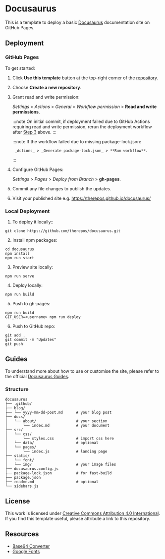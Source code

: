 # Docusaurus
This is a template to deploy a basic [Docusaurus](https://docusaurus.io/docs) documentation site on GitHub Pages.  

## Deployment

### GitHub Pages
To get started:

1. Click **Use this template** button at the top-right corner of the [repository](https://github.com/therepos/docusaurus).  

2. Choose **Create a new repository**.  

3. Grant read and write permission:

    _Settings_ > _Actions_ > _General_ > _Workflow permission_ > **Read and write permissions**.

    :::note
    On initial commit, if deployment failed due to GitHub Actions requiring read and write permission, rerun the deployment workflow after [Step 3](#github-pages) above.
    :::

    :::note
    If the workflow failed due to missing package-lock.json: 

        _Actions_ > _Generate package-lock.json_ > **Run workflow**.  

    :::

4. Configure GitHub Pages:

    _Settings_ > _Pages_ > _Deploy from Branch_ > **gh-pages**.  

5. Commit any file changes to publish the updates.  

6. Visit your published site e.g. https://therepos.github.io/docusaurus/  

### Local Deployment
1. To deploy it locally::  
```
git clone https://github.com/therepos/docusaurus.git
```

2. Install npm packages:
```
cd docusaurus
npm install
npm run start
```

3. Preview site locally:
```
npm run serve
```

4. Deploy locally:
```
npm run build
```

5. Push to gh-pages:
```
npm run build
GIT_USER=<username> npm run deploy
```

6. Push to GitHub repo:
```
git add . 
git commit -m "Updates"
git push
```

## Guides

To understand more about how to use or customise the site, please refer to the official [Docusaurus Guides](https://docusaurus.io/docs/category/guides). 

### Structure

```
docusaurus
├── .github/
├── blog/  
├── └── yyyy-mm-dd-post.md      # your blog post            
├── docs/               
│   └── about/                  # your section
│       └── index.md            # your document
├── src/
│   └── css/                    
│       └── styles.css          # import css here
│   └── data/                   # optional
│   └── pages/                  
│       └── index.js            # landing page
├── static/
│   └── font/                   
│   └── img/                    # your image files
├── docusaurus.config.js
├── package-lock.json           # for fast-build
├── package.json
├── readme.md                   # optional
└── sidebars.js
```

## License
This work is licensed under [Creative Commons Attribution 4.0 International](https://choosealicense.com/licenses/cc-by-4.0/#).   
If you find this template useful, please attribute a link to this repository.

## Resources
- [Base64 Converter](https://base64.guru/converter/encode/image)
- [Google Fonts](https://fonts.google.com/icons)